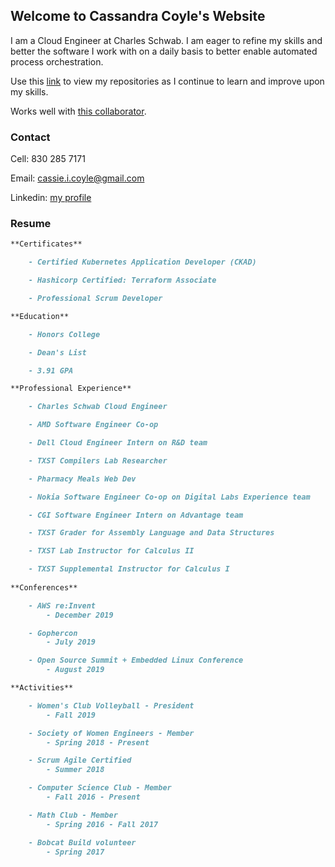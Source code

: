 
## Welcome to Cassandra Coyle's Website

I am a Cloud Engineer at Charles Schwab. I am eager to refine my skills and better the software I work with on a daily basis to better enable automated process orchestration.

Use this [link](https://github.com/cicoyle) to view my repositories as I continue to learn and improve upon my skills. 

Works well with [this collaborator](http://www.samcoyle.me).

### Contact

Cell: 830 285 7171

Email: cassie.i.coyle@gmail.com

Linkedin: [my profile](https://www.linkedin.com/in/cassandra-coyle-6878b414a/)

### Resume

```markdown
**Certificates**

	- Certified Kubernetes Application Developer (CKAD)

	- Hashicorp Certified: Terraform Associate

	- Professional Scrum Developer

**Education**

	- Honors College

	- Dean's List

	- 3.91 GPA 

**Professional Experience**

	- Charles Schwab Cloud Engineer

	- AMD Software Engineer Co-op

	- Dell Cloud Engineer Intern on R&D team 

	- TXST Compilers Lab Researcher

	- Pharmacy Meals Web Dev

	- Nokia Software Engineer Co-op on Digital Labs Experience team

	- CGI Software Engineer Intern on Advantage team

	- TXST Grader for Assembly Language and Data Structures

	- TXST Lab Instructor for Calculus II

	- TXST Supplemental Instructor for Calculus I
	
**Conferences**

	- AWS re:Invent
		- December 2019

	- Gophercon
		- July 2019

	- Open Source Summit + Embedded Linux Conference
		- August 2019

**Activities**

	- Women's Club Volleyball - President
		- Fall 2019

	- Society of Women Engineers - Member
		- Spring 2018 - Present

	- Scrum Agile Certified
		- Summer 2018

	- Computer Science Club - Member
		- Fall 2016 - Present

	- Math Club - Member
		- Spring 2016 - Fall 2017

	- Bobcat Build volunteer
		- Spring 2017


```
